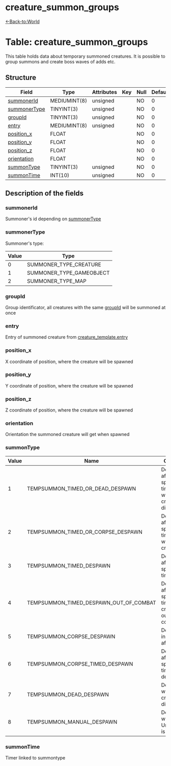 # creature\_summon\_groups

[<-Back-to:World](database-world.md)

# Table: creature\_summon\_groups

This table holds data about temporary summoned creatures. It is possible to group summons and create boss waves of adds etc.

## Structure

| Field             | Type         | Attributes | Key | Null | Default | Extra | Comment |
|-------------------|--------------|------------|-----|------|---------|-------|---------|
| [summonerId][1]   | MEDIUMINT(8) | unsigned   |     | NO   | 0       |       |         |
| [summonerType][2] | TINYINT(3)   | unsigned   |     | NO   | 0       |       |         |
| [groupId][3]      | TINYINT(3)   | unsigned   |     | NO   | 0       |       |         |
| [entry][4]        | MEDIUMINT(8) | unsigned   |     | NO   | 0       |       |         |
| [position_x][5]   | FLOAT        |            |     | NO   | 0       |       |         |
| [position_y][6]   | FLOAT        |            |     | NO   | 0       |       |         |
| [position_z][7]   | FLOAT        |            |     | NO   | 0       |       |         |
| [orientation][8]  | FLOAT        |            |     | NO   | 0       |       |         |
| [summonType][9]   | TINYINT(3)   | unsigned   |     | NO   | 0       |       |         |
| [summonTime][10]  | INT(10)      | unsigned   |     | NO   | 0       |       |         |

[1]: #summonerid
[2]: #summonertype
[3]: #groupid
[4]: #entry
[5]: #position_x
[6]: #position_y
[7]: #position_z
[8]: #orientation
[9]: #summontype
[10]: #summontime

## **Description of the fields**

### summonerId

Summoner's id depending on [summonerType](#creature_summon_groups-summonerType)

### summonerType

Summoner's type:

| Value | Type                     |
|-------|--------------------------|
| 0     | SUMMONER_TYPE_CREATURE   |
| 1     | SUMMONER_TYPE_GAMEOBJECT |
| 2     | SUMMONER_TYPE_MAP        |

### groupId

Group identificator, all creatures with the same [groupId](#creature_summon_groups-groupId) will be summoned at once

### entry

Entry of summoned creature from [creature\_template.entry](creature_template#entry)

### position\_x

X coordinate of position, where the creature will be spawned

### position\_y

Y coordinate of position, where the creature will be spawned

### position\_z

Z coordinate of position, where the creature will be spawned

### orientation

Orientation the summoned creature will get when spawned

### summonType

| Value | Name                                   | Comments                                                            |
|-------|----------------------------------------|---------------------------------------------------------------------|
| 1     | TEMPSUMMON_TIMED_OR_DEAD_DESPAWN       | Despawns after a specified time OR when the creature disappears     |
| 2     | TEMPSUMMON_TIMED_OR_CORPSE_DESPAWN     | Despawns after a specified time OR when the creature dies           |
| 3     | TEMPSUMMON_TIMED_DESPAWN               | Despawns after a specified time                                     |
| 4     | TEMPSUMMON_TIMED_DESPAWN_OUT_OF_COMBAT | Despawns after a specified time after the creature is out of combat |
| 5     | TEMPSUMMON_CORPSE_DESPAWN              | Despawns instantly after death                                      |
| 6     | TEMPSUMMON_CORPSE_TIMED_DESPAWN        | Despawns after a specified time after death                         |
| 7     | TEMPSUMMON_DEAD_DESPAWN                | Despawns when the creature disappears                               |
| 8     | TEMPSUMMON_MANUAL_DESPAWN              | Despawns when UnSummon() is called                                  |

### summonTime

Timer linked to summontype
